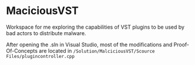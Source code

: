 # MaciciousVST

Workspace for me exploring the capabilities of VST plugins to be used by bad actors to distribute malware.

After opening the .sln in Visual Studio, most of the modifications and Proof-Of-Concepts are located in `/Solution/MalciciousVST/Scource Files/plugincontroller.cpp`
